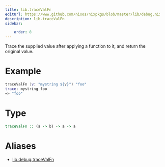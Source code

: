 ```yaml
---
title: lib.traceValFn
editUrl: https://www.github.com/nixos/nixpkgs/blob/master/lib/debug.nix#L81C5
description: lib.traceValFn
sidebar:

    order: 8
---
```


Trace the supplied value after applying a function to it, and
return the original value.

# Example

```nix
traceValFn (v: "mystring ${v}") "foo"
trace: mystring foo
=> "foo"
```

# Type

```haskell
traceValFn :: (a -> b) -> a -> a
```


# Aliases

- [lib.debug.traceValFn](reference/lib/debug/lib-debug-traceValFn)



